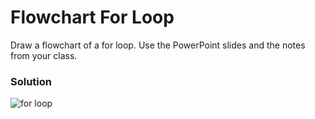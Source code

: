 # Flowchart __For Loop__

Draw a flowchart of a for loop. Use the PowerPoint slides
and the notes from your class.

### Solution
![for loop](/home/trump/Projects/Supplement-Instructions-For-COSC-1436/Resources/Pictures/forLoop.svg)
